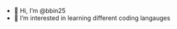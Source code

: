 - 👋 Hi, I’m @bbin25
- 👀 I’m interested in learning different coding langauges 

<!---
bbin25/bbin25 is a ✨ special ✨ repository because its `README.md` (this file) appears on your GitHub profile.
You can click the Preview link to take a look at your changes.
--->
